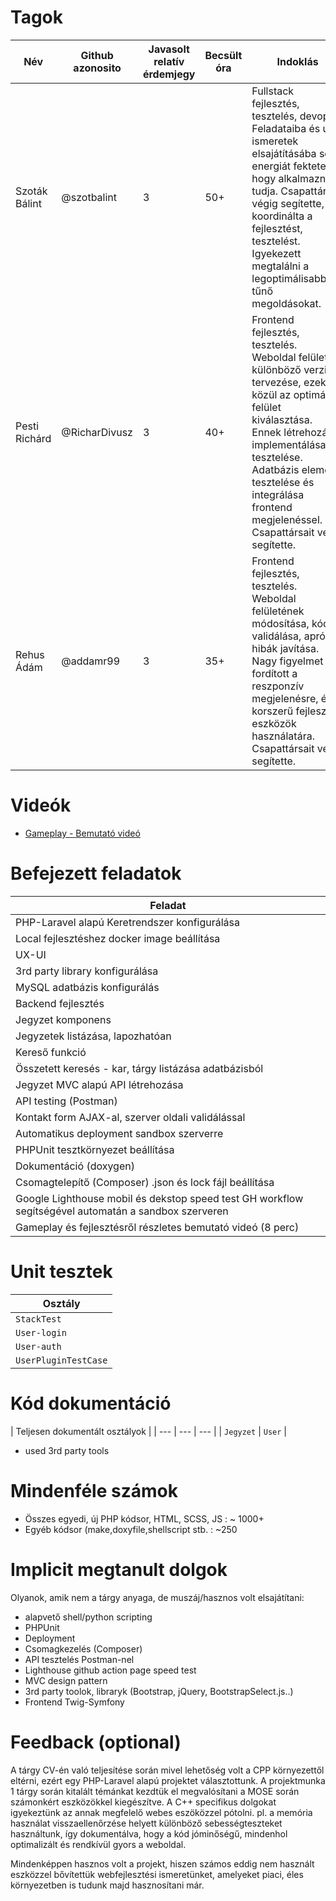# Tagok

| Név | Github azonosito  | Javasolt relatív érdemjegy | Becsült óra | Indoklás  | 
| --- | ---- | --- | ------------------ | --------- |
| Szoták Bálint | @szotbalint | 3 | 50+ | Fullstack fejlesztés, tesztelés, devops. Feladataiba és új ismeretek elsajátításába sok energiát fektetett, hogy alkalmazni is tudja. Csapattársait végig segítette, koordinálta a fejlesztést, tesztelést. Igyekezett megtalálni a legoptimálisabbnak tűnő megoldásokat. |
| Pesti Richárd | @RicharDivusz | 3 | 40+ | Frontend fejlesztés, tesztelés. Weboldal felületére különböző verziók tervezése, ezek közül az optimális felület kiválasztása. Ennek létrehozása, implementálása és tesztelése. Adatbázis elemek tesztelése és integrálása frontend megjelenéssel. Csapattársait végig segítette. |
| Rehus Ádám | @addamr99 | 3 | 35+ | Frontend fejlesztés, tesztelés. Weboldal felületének módosítása, kód validálása, apróbb hibák javítása. Nagy figyelmet fordított a reszponzív megjelenésre, és a korszerű fejlesztői eszközök használatára. Csapattársait végig segítette.|


# Videók

 - [Gameplay - Bemutató videó](https://youtu.be/Ojrphx-61J8)


# Befejezett feladatok

| Feladat | 
| ------- | 
| PHP-Laravel alapú Keretrendszer konfigurálása |   
| Local fejlesztéshez docker image beállítása |   
| UX-UI|   
| 3rd party library konfigurálása |   
| MySQL adatbázis konfigurálás |   
| Backend fejlesztés |   
| Jegyzet komponens |   
| Jegyzetek listázása, lapozhatóan |   
| Kereső funkció |   
| Összetett keresés - kar, tárgy listázása adatbázisból |   
| Jegyzet MVC alapú API létrehozása |   
| API testing (Postman) |   
| Kontakt form AJAX-al, szerver oldali validálással |   
| Automatikus deployment sandbox szerverre |
| PHPUnit tesztkörnyezet beállítása |
| Dokumentáció (doxygen) |
| Csomagtelepítő (Composer) .json és lock fájl beállítása |
| Google Lighthouse mobil és dekstop speed test GH workflow segítségével automatán a sandbox szerveren |
| Gameplay és fejlesztésről részletes bemutató videó (8 perc) |


# Unit tesztek

| Osztály |
| --- | 
| `StackTest` | 
| `User-login` |
| `User-auth` |
| `UserPluginTestCase` |

# Kód dokumentáció

| Teljesen dokumentált osztályok | 
| --- | --- | --- | 
| `Jegyzet` | `User` | 
+ used 3rd party tools


# Mindenféle számok

 - Összes egyedi, új PHP kódsor, HTML, SCSS, JS : ~ 1000+
 - Egyéb kódsor (make,doxyfile,shellscript stb. : ~250

 
# Implicit megtanult dolgok
Olyanok, amik nem a tárgy anyaga, de muszáj/hasznos volt elsajátítani:
 - alapvető shell/python scripting
 - PHPUnit
 - Deployment
 - Csomagkezelés (Composer)
 - API tesztelés Postman-nel
 - Lighthouse github action page speed test
 - MVC design pattern
 - 3rd party toolok, libraryk (Bootstrap, jQuery, BootstrapSelect.js..)
 - Frontend Twig-Symfony

# Feedback (optional)
 
A tárgy CV-én való teljesítése során mivel lehetőség volt a CPP környezettől eltérni, ezért egy PHP-Laravel alapú projektet választottunk. 
A projektmunka 1 tárgy során kitalált témánkat kezdtük el megvalósítani a MOSE során számonkért eszközökkel kiegészítve.
A C++ specifikus dolgokat igyekeztünk az annak megfelelő webes eszöközzel pótolni.
pl. a memória használat visszaellenőrzése helyett különböző sebességteszteket használtunk, így dokumentálva, hogy a kód jóminőségű, mindenhol optimalizált és rendkívül gyors a weboldal.

Mindenképpen hasznos volt a projekt, hiszen számos eddig nem használt eszközzel bővítettük webfejlesztési ismeretünket, amelyeket piaci, éles környezetben is tudunk majd hasznosítani már.

